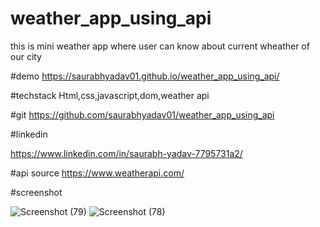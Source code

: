 # weather_app_using_api
this is mini weather app where user can know  about current  wheather of our city

#demo
https://saurabhyadav01.github.io/weather_app_using_api/

#techstack
Html,css,javascript,dom,weather api

#git
https://github.com/saurabhyadav01/weather_app_using_api


#linkedin

https://www.linkedin.com/in/saurabh-yadav-7795731a2/


#api source
https://www.weatherapi.com/

#screenshot


![Screenshot (79)](https://user-images.githubusercontent.com/72351102/159400538-93d88fd5-dbb9-4422-a0ac-9bfc32acff9e.png)
![Screenshot (78)](https://user-images.githubusercontent.com/72351102/159400527-0b53dc67-245b-4d8d-96ed-20534017fef4.png)
